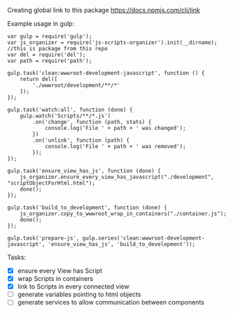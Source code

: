 Creating global link to this package
https://docs.npmjs.com/cli/link

Example usage in gulp:

```
var gulp = require('gulp');
var js_organizer = require('js-scripts-organizer').init(__dirname); //this is package from this repo
var del = require('del');
var path = require('path');

gulp.task('clean:wwwroot-development-javascript', function () {
    return del([
        './wwwroot/development/**/*'
    ]);
});

gulp.task('watch:all', function (done) {
    gulp.watch('Scripts/**/*.js')
        .on('change', function (path, stats) {
            console.log('File ' + path + ' was changed');
        })
        .on('unlink', function (path) {
            console.log('File ' + path + ' was removed');
        });
});

gulp.task('ensure_view_has_js', function (done) {
    js_organizer.ensure_every_view_has_javascript("./development", "scriptObjectForHtml.html");
    done();
});

gulp.task('build_to_development', function (done) {
    js_organizer.copy_to_wwwroot_wrap_in_containers("./container.js");
    done();
});

gulp.task('prepare-js', gulp.series('clean:wwwroot-development-javascript', 'ensure_view_has_js', 'build_to_development'));
```

Tasks:

- [x] ensure every View has Script
- [x] wrap Scripts in containers
- [x] link to Scripts in every connected view
- [ ] generate variables pointing to html objects
- [ ] generate services to allow communication between components